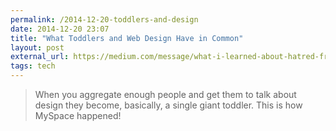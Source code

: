 ```yaml
---
permalink: /2014-12-20-toddlers-and-design
date: 2014-12-20 23:07
title: "What Toddlers and Web Design Have in Common"
layout: post 
external_url: https://medium.com/message/what-i-learned-about-hatred-from-my-tiny-daughter-d9a806c20e9d
tags: tech
---
```


>When you aggregate enough people and get them to talk about design they become, basically, a single giant toddler. This is how MySpace happened!
